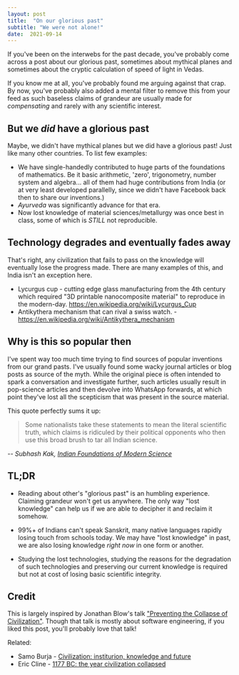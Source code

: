 ```yaml
---
layout: post
title:  "On our glorious past"
subtitle: "We were not alone!"
date:  2021-09-14
---
```


If you've been on the interwebs for the past decade, you've probably come across a post about our glorious past, sometimes about mythical planes and sometimes about the cryptic calculation of speed of light in Vedas.

If you know me at all, you've probably found me arguing against that crap. By now, you've probably also added a mental filter to remove this from your feed as such baseless claims of grandeur are usually made for *compensating* and rarely with any scientific interest.

## But we *did* have a glorious past

Maybe, we didn't have mythical planes but we did have a glorious past! Just like many other countries. To list few examples:

- We have single-handedly contributed to huge parts of the foundations of mathematics. Be it basic arithmetic, 'zero', trigonometry, number system and algebra... all of them had huge contributions from India (or at very least developed parallelly, since we didn't have Facebook back then to share our inventions.)
- *Ayurveda* was significantly advance for that era.
- Now lost knowledge of material sciences/metallurgy was once best in class, some of which is *STILL* not reproducible.


## Technology degrades and eventually fades away

That's right, any civilization that fails to pass on the knowledge will eventually lose the progress made. There are many examples of this, and India isn't an exception here.

- Lycurgus cup - cutting edge glass manufacturing from the 4th century which required "3D printable nanocomposite material" to reproduce in the modern-day. https://en.wikipedia.org/wiki/Lycurgus_Cup
- Antikythera mechanism that can rival a swiss watch. - https://en.wikipedia.org/wiki/Antikythera_mechanism



## Why is this so popular then

I've spent way too much time trying to find sources of popular inventions from our grand pasts. I've usually found some wacky journal articles or blog posts as source of the myth. While the original piece is often intended to spark a conversation and investigate further, such articles usually result in pop-science articles and then devolve into WhatsApp forwards, at which point they've lost all the scepticism that was present in the source material.

This quote perfectly sums it up:


> Some nationalists take these statements to mean the literal scientific truth, which claims is ridiculed by their political opponents who then use this broad brush to tar all Indian science.

*-- Subhash Kak, [Indian Foundations of Modern Science](https://subhashkak.medium.com/indian-foundations-of-modern-science-72259046700f)*



## TL;DR

- Reading about other's "glorious past" is an humbling experience. Claiming grandeur won't get us anywhere. The only way "lost knowledge" can help us if we are able to decipher it and reclaim it somehow.

- 99%+ of Indians can't speak Sanskrit, many native languages rapidly losing touch from schools today. We may have "lost knowledge" in past, we are also losing knowledge *right now* in one form or another.

- Studying the lost technologies, studying the reasons for the degradation of such technologies and preserving our current knowledge is required but not at cost of losing basic scientific integrity.


## Credit

This is largely inspired by Jonathan Blow's talk ["Preventing the Collapse of Civilization"](https://www.youtube.com/watch?v=pW-SOdj4Kkk). Though that talk is mostly about software engineering, if you liked this post, you'll probably love that talk!


Related:
- Samo Burja - [Civilization: institurion, knowledge and future](https://www.youtube.com/watch?v=OiNmTVThNEY)
- Eric Cline - [1177 BC: the year civilization collapsed](https://www.youtube.com/watch?v=M4LRHJlijVU)
